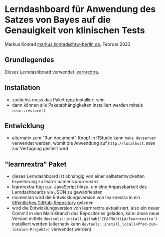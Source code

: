 # Lerndashboard für Anwendung des Satzes von Bayes auf die Genauigkeit von klinischen Tests

Markus Konrad <markus.konrad@htw-berlin.de>, Februar 2023

## Grundlegendes

Dieses Lerndashboard verwendet [learnrextra](https://github.com/IFAFMultiLA/learnrextra).

## Installation

- zunächst muss das Paket [renv](https://rstudio.github.io/renv/index.html) installiert sein
- dann können alle Paketabhängigkeiten installiert werden mittels `renv::restore()`

## Entwicklung

- alternativ zum "Run document" Knopf in RStudio kann `make devserver` verwendet werden, womit die Anwendung auf `http://localhost:8000` zur Verfügung gestellt wird

## "learnrextra" Paket

- dieses Lerndashboard ist abhängig von einer selbstentwickelten Erweiterung zu learnr namens *learnrextra*
- learnrextra fügt u.a. JavaScript hinzu, um eine Anpassbarkeit des Lerndashboards via JSON zu gewährleisten
- momentan wird die Entwicklungsversion von learnrextra in ein [öffentliches GitHub-Repository](https://github.com/IFAFMultiLA/learnrextra) geladen
- wird die Entwicklungsversion von learnrextra aktualisiert, also ein neuer Commit in den Main-Branch des Repositories geladen, kann diese neue Version mittels `devtools::install_github('IFAFMultiLA/learnrextra')` installiert werden (alternativ kann `devtools::install_local(<Pfad-zum-lokalen-Projekt>)` verwendet werden)

